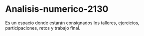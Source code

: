 # Analisis-numerico-2130
Es un espacio donde estarán consignados los talleres, ejercicios, participaciones, retos y trabajo final. 
